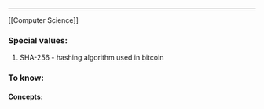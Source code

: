 ***
[[Computer Science]]
### Special values:
1. SHA-256 - hashing algorithm used in bitcoin 

### To know:

#### Concepts:
